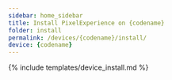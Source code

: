 ```yaml
---
sidebar: home_sidebar
title: Install PixelExperience on {codename}
folder: install
permalink: /devices/{codename}/install/
device: {codename}
---
```

{% include templates/device_install.md %}
